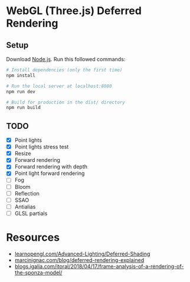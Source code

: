 # WebGL (Three.js) Deferred Rendering

## Setup

Download [Node.js](https://nodejs.org/en/download/).
Run this followed commands:

``` bash
# Install dependencies (only the first time)
npm install

# Run the local server at localhost:8080
npm run dev

# Build for production in the dist/ directory
npm run build
```

## TODO

- [x] Point lights
- [x] Point lights stress test
- [x] Resize
- [x] Forward rendering
- [x] Forward rendering with depth
- [x] Point light forward rendering
- [ ] Fog
- [ ] Bloom
- [ ] Reflection
- [ ] SSAO
- [ ] Antialias
- [ ] GLSL partials

# Resources

- [learnopengl.com/Advanced-Lighting/Deferred-Shading](https://learnopengl.com/Advanced-Lighting/Deferred-Shading)
- [marcinignac.com/blog/deferred-rendering-explained](http://marcinignac.com/blog/deferred-rendering-explained/)
- [blogs.igalia.com/itoral/2018/04/17/frame-analysis-of-a-rendering-of-the-sponza-model/](https://blogs.igalia.com/itoral/2018/04/17/frame-analysis-of-a-rendering-of-the-sponza-model/)